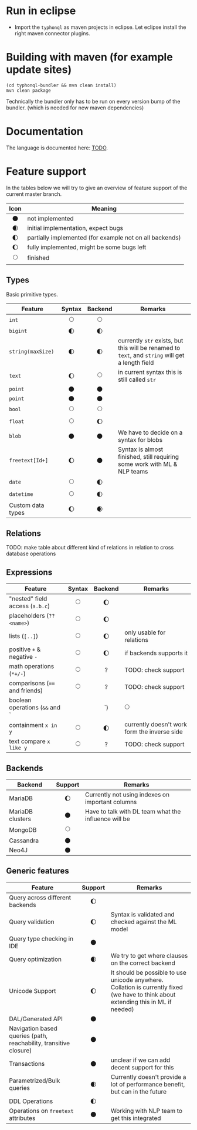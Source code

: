 # Run in eclipse
- Import the `typhonql` as maven projects in eclipse. Let eclipse install the right maven connector plugins.

# Building with maven (for example update sites)

```
(cd typhonql-bundler && mvn clean install)
mvn clean package
```

Technically the bundler only has to be run on every version bump of the bundler. (which is needed for new maven dependencies)

# Documentation

The language is documented here: [TODO](link).

# Feature support

In the tables below we will try to give an overview of feature support of the current master branch.

| Icon | Meaning |
|:---:|--|
| 🌑 | not implemented |
| 🌒 | initial implementation, expect bugs |
| 🌓 | partially implemented (for example not on all backends) |
| 🌔 | fully implemented, might be some bugs left |
| 🌕 | finished |

## Types

Basic primitive types.

| Feature | Syntax | Backend | Remarks |
|----|:---:|:---:|---|
| `int` | :full_moon: | :full_moon: | |
| `bigint` | :first_quarter_moon: | :first_quarter_moon: | |
| `string(maxSize)` | :first_quarter_moon: | :first_quarter_moon: | currently `str` exists, but this will be renamed to `text`, and `string` will get a length field |
| `text` | :waxing_gibbous_moon: | :full_moon: | in current syntax this is still called `str` |
| `point` | :new_moon: | :new_moon: | |
| `point` | :new_moon: | :new_moon: | |
| `bool` | :full_moon: | :full_moon: | |
| `float` | :full_moon: | :waxing_gibbous_moon: | |
| `blob` | :new_moon: | :new_moon: | We have to decide on a syntax for blobs |
| `freetext[Id+]` | :waxing_gibbous_moon: | :new_moon: | Syntax is almost finished, still requiring some work with ML & NLP teams |
| `date` | :full_moon: | :first_quarter_moon: | |
| `datetime` | :full_moon: | :first_quarter_moon: | |
| Custom data types | :waxing_gibbous_moon: | :waxing_crescent_moon: | |

## Relations

TODO: make table about different kind of relations in relation to cross database operations

## Expressions

| Feature | Syntax | Backend | Remarks |
|----|:---:|:---:|---|
| "nested" field access (`a.b.c`) | 🌕 | 🌔 | |
| placeholders (`??<name>`) | 🌕 | 🌔 | |
| lists (`[..]`) | 🌕 | 🌔 | only usable for relations |
| positive `+` & negative `-` | 🌕 | 🌔 | if backends supports it |
| math operations (`*+/-`) | 🌕 | ? | TODO: check support |
| comparisons  (`==` and friends) | 🌕 | ? | TODO: check support|
| boolean operations (`&&` and `||`) | 🌕 | 🌔 | |
| containment `x in y` | 🌕 | 🌓 | currently doesn't work form the inverse side |
| text compare `x like y` | 🌕 | ? | TODO: check support |

## Backends

| Backend | Support | Remarks |
| --- | :--: | --- |
| MariaDB | :waxing_gibbous_moon: | Currently not using indexes on important columns |
| MariaDB clusters | :new_moon: | Have to talk with DL team what the influence will be |
| MongoDB | :full_moon: | |
| Cassandra | :new_moon: | |
| Neo4J | :new_moon: | |

## Generic features

| Feature | Support | Remarks |
| --- | :--: | --- |
| Query across different backends | :waxing_gibbous_moon: | |
| Query validation | :waxing_gibbous_moon: | Syntax is validated and checked against the ML model |
| Query type checking in IDE | :new_moon: | |
| Query optimization | :waxing_crescent_moon: | We try to get where clauses on the correct backend |
| Unicode Support | :waxing_gibbous_moon: | It should be possible to use unicode anywhere. Collation is currently fixed (we have to think about extending this in ML if needed) |
| DAL/Generated API | :new_moon: | |
| Navigation based queries (path, reachability, transitive closure) | :new_moon: | |
| Transactions | :new_moon: | unclear if we can add decent support for this |
| Parametrized/Bulk queries | :waxing_crescent_moon: | Currently doesn't provide a lot of performance benefit, but can in the future |
| DDL Operations | :first_quarter_moon: | |
| Operations on `freetext` attributes | :new_moon: | Working with NLP team to get this integrated |
